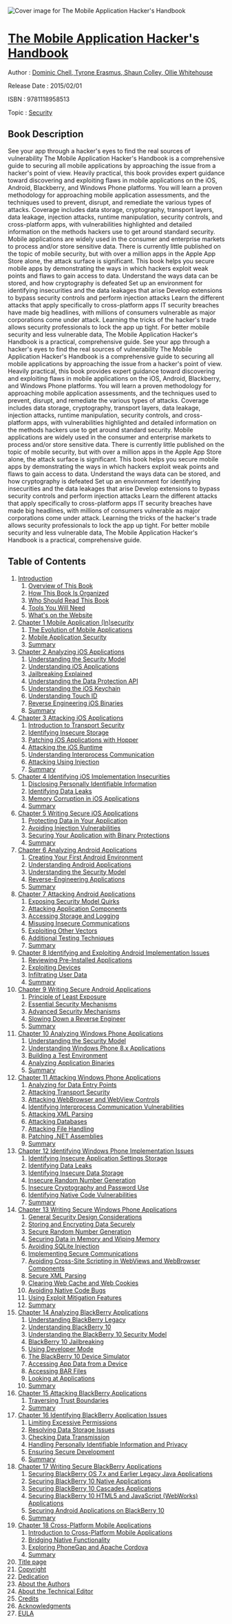 ![Cover image for The Mobile Application Hacker&#39;s Handbook](https://imgdetail.ebookreading.net/cover/cover/security/EB9781118958513.jpg)

[The Mobile Application Hacker&#39;s Handbook](https://ebookreading.net/view/book/The+Mobile+Application+Hacker%26%2339%3Bs+Handbook-EB9781118958513_1.html "The Mobile Application Hacker&#39;s Handbook")
====================================================================================================================

Author : [Dominic Chell](https://ebookreading.net/search/author/Dominic+Chell),[ Tyrone Erasmus](https://ebookreading.net/search/author/+Tyrone+Erasmus),[ Shaun Colley](https://ebookreading.net/search/author/+Shaun+Colley),[ Ollie Whitehouse](https://ebookreading.net/search/author/+Ollie+Whitehouse)

Release Date : 2015/02/01

ISBN : 9781118958513

Topic : [Security](https://ebookreading.net/search/category/security)

Book Description
-----------------

See your app through a hacker's eyes to find the real sources of vulnerability
The Mobile Application Hacker's Handbook is a comprehensive guide to securing all mobile applications by approaching the issue from a hacker's point of view. Heavily practical, this book provides expert guidance toward discovering and exploiting flaws in mobile applications on the iOS, Android, Blackberry, and Windows Phone platforms. You will learn a proven methodology for approaching mobile application assessments, and the techniques used to prevent, disrupt, and remediate the various types of attacks. Coverage includes data storage, cryptography, transport layers, data leakage, injection attacks, runtime manipulation, security controls, and cross-platform apps, with vulnerabilities highlighted and detailed information on the methods hackers use to get around standard security.
Mobile applications are widely used in the consumer and enterprise markets to process and/or store sensitive data. There is currently little published on the topic of mobile security, but with over a million apps in the Apple App Store alone, the attack surface is significant. This book helps you secure mobile apps by demonstrating the ways in which hackers exploit weak points and flaws to gain access to data.
Understand the ways data can be stored, and how cryptography is defeated
Set up an environment for identifying insecurities and the data leakages that arise
Develop extensions to bypass security controls and perform injection attacks
Learn the different attacks that apply specifically to cross-platform apps
IT security breaches have made big headlines, with millions of consumers vulnerable as major corporations come under attack. Learning the tricks of the hacker's trade allows security professionals to lock the app up tight. For better mobile security and less vulnerable data, The Mobile Application Hacker's Handbook is a practical, comprehensive guide.
              See your app through a hacker's eyes to find the real sources of vulnerability
The Mobile Application Hacker's Handbook is a comprehensive guide to securing all mobile applications by approaching the issue from a hacker's point of view. Heavily practical, this book provides expert guidance toward discovering and exploiting flaws in mobile applications on the iOS, Android, Blackberry, and Windows Phone platforms. You will learn a proven methodology for approaching mobile application assessments, and the techniques used to prevent, disrupt, and remediate the various types of attacks. Coverage includes data storage, cryptography, transport layers, data leakage, injection attacks, runtime manipulation, security controls, and cross-platform apps, with vulnerabilities highlighted and detailed information on the methods hackers use to get around standard security.
Mobile applications are widely used in the consumer and enterprise markets to process and/or store sensitive data. There is currently little published on the topic of mobile security, but with over a million apps in the Apple App Store alone, the attack surface is significant. This book helps you secure mobile apps by demonstrating the ways in which hackers exploit weak points and flaws to gain access to data.
Understand the ways data can be stored, and how cryptography is defeated
Set up an environment for identifying insecurities and the data leakages that arise
Develop extensions to bypass security controls and perform injection attacks
Learn the different attacks that apply specifically to cross-platform apps
IT security breaches have made big headlines, with millions of consumers vulnerable as major corporations come under attack. Learning the tricks of the hacker's trade allows security professionals to lock the app up tight. For better mobile security and less vulnerable data, The Mobile Application Hacker's Handbook is a practical, comprehensive guide.
              
Table of Contents
-----------------

1. [Introduction](https://ebookreading.net/view/book/The+Mobile+Application+Hacker%26%2339%3Bs+Handbook-EB9781118958513_3.html)
    1. [Overview of This Book](https://ebookreading.net/view/book/The+Mobile+Application+Hacker%26%2339%3Bs+Handbook-EB9781118958513_3.html#intro_2)
    1. [How This Book Is Organized](https://ebookreading.net/view/book/The+Mobile+Application+Hacker%26%2339%3Bs+Handbook-EB9781118958513_3.html#intro_3)
    1. [Who Should Read This Book](https://ebookreading.net/view/book/The+Mobile+Application+Hacker%26%2339%3Bs+Handbook-EB9781118958513_3.html#intro_4)
    1. [Tools You Will Need](https://ebookreading.net/view/book/The+Mobile+Application+Hacker%26%2339%3Bs+Handbook-EB9781118958513_3.html#intro_5)
    1. [What&#39;s on the Website](https://ebookreading.net/view/book/The+Mobile+Application+Hacker%26%2339%3Bs+Handbook-EB9781118958513_3.html#intro_6)
1. [Chapter 1 Mobile Application (In)security](https://ebookreading.net/view/book/The+Mobile+Application+Hacker%26%2339%3Bs+Handbook-EB9781118958513_4.html)
    1. [The Evolution of Mobile Applications](https://ebookreading.net/view/book/The+Mobile+Application+Hacker%26%2339%3Bs+Handbook-EB9781118958513_4.html#c1_2)
    1. [Mobile Application Security](https://ebookreading.net/view/book/The+Mobile+Application+Hacker%26%2339%3Bs+Handbook-EB9781118958513_4.html#c1_3)
    1. [Summary](https://ebookreading.net/view/book/The+Mobile+Application+Hacker%26%2339%3Bs+Handbook-EB9781118958513_4.html#c1_4)
1. [Chapter 2 Analyzing iOS Applications](https://ebookreading.net/view/book/The+Mobile+Application+Hacker%26%2339%3Bs+Handbook-EB9781118958513_5.html)
    1. [Understanding the Security Model](https://ebookreading.net/view/book/The+Mobile+Application+Hacker%26%2339%3Bs+Handbook-EB9781118958513_5.html#c2_2)
    1. [Understanding iOS Applications](https://ebookreading.net/view/book/The+Mobile+Application+Hacker%26%2339%3Bs+Handbook-EB9781118958513_5.html#c2_3)
    1. [Jailbreaking Explained](https://ebookreading.net/view/book/The+Mobile+Application+Hacker%26%2339%3Bs+Handbook-EB9781118958513_5.html#c2_4)
    1. [Understanding the Data Protection API](https://ebookreading.net/view/book/The+Mobile+Application+Hacker%26%2339%3Bs+Handbook-EB9781118958513_5.html#c2_5)
    1. [Understanding the iOS Keychain](https://ebookreading.net/view/book/The+Mobile+Application+Hacker%26%2339%3Bs+Handbook-EB9781118958513_5.html#c2_6)
    1. [Understanding Touch ID](https://ebookreading.net/view/book/The+Mobile+Application+Hacker%26%2339%3Bs+Handbook-EB9781118958513_5.html#c2_7)
    1. [Reverse Engineering iOS Binaries](https://ebookreading.net/view/book/The+Mobile+Application+Hacker%26%2339%3Bs+Handbook-EB9781118958513_5.html#c2_8)
    1. [Summary](https://ebookreading.net/view/book/The+Mobile+Application+Hacker%26%2339%3Bs+Handbook-EB9781118958513_5.html#c2_9)
1. [Chapter 3 Attacking iOS Applications](https://ebookreading.net/view/book/The+Mobile+Application+Hacker%26%2339%3Bs+Handbook-EB9781118958513_6.html)
    1. [Introduction to Transport Security](https://ebookreading.net/view/book/The+Mobile+Application+Hacker%26%2339%3Bs+Handbook-EB9781118958513_6.html#c3_2)
    1. [Identifying Insecure Storage](https://ebookreading.net/view/book/The+Mobile+Application+Hacker%26%2339%3Bs+Handbook-EB9781118958513_6.html#c3_3)
    1. [Patching iOS Applications with Hopper](https://ebookreading.net/view/book/The+Mobile+Application+Hacker%26%2339%3Bs+Handbook-EB9781118958513_6.html#c3_4)
    1. [Attacking the iOS Runtime](https://ebookreading.net/view/book/The+Mobile+Application+Hacker%26%2339%3Bs+Handbook-EB9781118958513_6.html#c3_5)
    1. [Understanding Interprocess Communication](https://ebookreading.net/view/book/The+Mobile+Application+Hacker%26%2339%3Bs+Handbook-EB9781118958513_6.html#c3_6)
    1. [Attacking Using Injection](https://ebookreading.net/view/book/The+Mobile+Application+Hacker%26%2339%3Bs+Handbook-EB9781118958513_6.html#c3_7)
    1. [Summary](https://ebookreading.net/view/book/The+Mobile+Application+Hacker%26%2339%3Bs+Handbook-EB9781118958513_6.html#c3_8)
1. [Chapter 4 Identifying iOS Implementation Insecurities](https://ebookreading.net/view/book/The+Mobile+Application+Hacker%26%2339%3Bs+Handbook-EB9781118958513_7.html)
    1. [Disclosing Personally Identifiable Information](https://ebookreading.net/view/book/The+Mobile+Application+Hacker%26%2339%3Bs+Handbook-EB9781118958513_7.html#c4_2)
    1. [Identifying Data Leaks](https://ebookreading.net/view/book/The+Mobile+Application+Hacker%26%2339%3Bs+Handbook-EB9781118958513_7.html#c4_3)
    1. [Memory Corruption in iOS Applications](https://ebookreading.net/view/book/The+Mobile+Application+Hacker%26%2339%3Bs+Handbook-EB9781118958513_7.html#c4_4)
    1. [Summary](https://ebookreading.net/view/book/The+Mobile+Application+Hacker%26%2339%3Bs+Handbook-EB9781118958513_7.html#c4_5)
1. [Chapter 5 Writing Secure iOS Applications](https://ebookreading.net/view/book/The+Mobile+Application+Hacker%26%2339%3Bs+Handbook-EB9781118958513_8.html)
    1. [Protecting Data in Your Application](https://ebookreading.net/view/book/The+Mobile+Application+Hacker%26%2339%3Bs+Handbook-EB9781118958513_8.html#c5_1)
    1. [Avoiding Injection Vulnerabilities](https://ebookreading.net/view/book/The+Mobile+Application+Hacker%26%2339%3Bs+Handbook-EB9781118958513_8.html#c5_2)
    1. [Securing Your Application with Binary Protections](https://ebookreading.net/view/book/The+Mobile+Application+Hacker%26%2339%3Bs+Handbook-EB9781118958513_8.html#c5_3)
    1. [Summary](https://ebookreading.net/view/book/The+Mobile+Application+Hacker%26%2339%3Bs+Handbook-EB9781118958513_8.html#c5_4)
1. [Chapter 6 Analyzing Android Applications](https://ebookreading.net/view/book/The+Mobile+Application+Hacker%26%2339%3Bs+Handbook-EB9781118958513_9.html)
    1. [Creating Your First Android Environment](https://ebookreading.net/view/book/The+Mobile+Application+Hacker%26%2339%3Bs+Handbook-EB9781118958513_9.html#c6_2)
    1. [Understanding Android Applications](https://ebookreading.net/view/book/The+Mobile+Application+Hacker%26%2339%3Bs+Handbook-EB9781118958513_9.html#c6_3)
    1. [Understanding the Security Model](https://ebookreading.net/view/book/The+Mobile+Application+Hacker%26%2339%3Bs+Handbook-EB9781118958513_9.html#c6_4)
    1. [Reverse-Engineering Applications](https://ebookreading.net/view/book/The+Mobile+Application+Hacker%26%2339%3Bs+Handbook-EB9781118958513_9.html#c6_5)
    1. [Summary](https://ebookreading.net/view/book/The+Mobile+Application+Hacker%26%2339%3Bs+Handbook-EB9781118958513_9.html#c6_6)
1. [Chapter 7 Attacking Android Applications](https://ebookreading.net/view/book/The+Mobile+Application+Hacker%26%2339%3Bs+Handbook-EB9781118958513_10.html)
    1. [Exposing Security Model Quirks](https://ebookreading.net/view/book/The+Mobile+Application+Hacker%26%2339%3Bs+Handbook-EB9781118958513_10.html#c7_2)
    1. [Attacking Application Components](https://ebookreading.net/view/book/The+Mobile+Application+Hacker%26%2339%3Bs+Handbook-EB9781118958513_10.html#c7_3)
    1. [Accessing Storage and Logging](https://ebookreading.net/view/book/The+Mobile+Application+Hacker%26%2339%3Bs+Handbook-EB9781118958513_10.html#c7_4)
    1. [Misusing Insecure Communications](https://ebookreading.net/view/book/The+Mobile+Application+Hacker%26%2339%3Bs+Handbook-EB9781118958513_10.html#c7_5)
    1. [Exploiting Other Vectors](https://ebookreading.net/view/book/The+Mobile+Application+Hacker%26%2339%3Bs+Handbook-EB9781118958513_10.html#c7_6)
    1. [Additional Testing Techniques](https://ebookreading.net/view/book/The+Mobile+Application+Hacker%26%2339%3Bs+Handbook-EB9781118958513_10.html#c7_7)
    1. [Summary](https://ebookreading.net/view/book/The+Mobile+Application+Hacker%26%2339%3Bs+Handbook-EB9781118958513_10.html#c7_8)
1. [Chapter 8 Identifying and Exploiting Android Implementation Issues](https://ebookreading.net/view/book/The+Mobile+Application+Hacker%26%2339%3Bs+Handbook-EB9781118958513_11.html)
    1. [Reviewing Pre-Installed Applications](https://ebookreading.net/view/book/The+Mobile+Application+Hacker%26%2339%3Bs+Handbook-EB9781118958513_11.html#c8_1)
    1. [Exploiting Devices](https://ebookreading.net/view/book/The+Mobile+Application+Hacker%26%2339%3Bs+Handbook-EB9781118958513_11.html#c8_2)
    1. [Infiltrating User Data](https://ebookreading.net/view/book/The+Mobile+Application+Hacker%26%2339%3Bs+Handbook-EB9781118958513_11.html#c8_3)
    1. [Summary](https://ebookreading.net/view/book/The+Mobile+Application+Hacker%26%2339%3Bs+Handbook-EB9781118958513_11.html#c8_4)
1. [Chapter 9 Writing Secure Android Applications](https://ebookreading.net/view/book/The+Mobile+Application+Hacker%26%2339%3Bs+Handbook-EB9781118958513_12.html)
    1. [Principle of Least Exposure](https://ebookreading.net/view/book/The+Mobile+Application+Hacker%26%2339%3Bs+Handbook-EB9781118958513_12.html#c9_1)
    1. [Essential Security Mechanisms](https://ebookreading.net/view/book/The+Mobile+Application+Hacker%26%2339%3Bs+Handbook-EB9781118958513_12.html#c9_2)
    1. [Advanced Security Mechanisms](https://ebookreading.net/view/book/The+Mobile+Application+Hacker%26%2339%3Bs+Handbook-EB9781118958513_12.html#c9_3)
    1. [Slowing Down a Reverse Engineer](https://ebookreading.net/view/book/The+Mobile+Application+Hacker%26%2339%3Bs+Handbook-EB9781118958513_12.html#c9_4)
    1. [Summary](https://ebookreading.net/view/book/The+Mobile+Application+Hacker%26%2339%3Bs+Handbook-EB9781118958513_12.html#c9_5)
1. [Chapter 10 Analyzing Windows Phone Applications](https://ebookreading.net/view/book/The+Mobile+Application+Hacker%26%2339%3Bs+Handbook-EB9781118958513_13.html)
    1. [Understanding the Security Model](https://ebookreading.net/view/book/The+Mobile+Application+Hacker%26%2339%3Bs+Handbook-EB9781118958513_13.html#c10_2)
    1. [Understanding Windows Phone 8.x Applications](https://ebookreading.net/view/book/The+Mobile+Application+Hacker%26%2339%3Bs+Handbook-EB9781118958513_13.html#c10_3)
    1. [Building a Test Environment](https://ebookreading.net/view/book/The+Mobile+Application+Hacker%26%2339%3Bs+Handbook-EB9781118958513_13.html#c10_4)
    1. [Analyzing Application Binaries](https://ebookreading.net/view/book/The+Mobile+Application+Hacker%26%2339%3Bs+Handbook-EB9781118958513_13.html#c10_5)
    1. [Summary](https://ebookreading.net/view/book/The+Mobile+Application+Hacker%26%2339%3Bs+Handbook-EB9781118958513_13.html#c10_6)
1. [Chapter 11 Attacking Windows Phone Applications](https://ebookreading.net/view/book/The+Mobile+Application+Hacker%26%2339%3Bs+Handbook-EB9781118958513_14.html)
    1. [Analyzing for Data Entry Points](https://ebookreading.net/view/book/The+Mobile+Application+Hacker%26%2339%3Bs+Handbook-EB9781118958513_14.html#c11_2)
    1. [Attacking Transport Security](https://ebookreading.net/view/book/The+Mobile+Application+Hacker%26%2339%3Bs+Handbook-EB9781118958513_14.html#c11_3)
    1. [Attacking WebBrowser and WebView Controls](https://ebookreading.net/view/book/The+Mobile+Application+Hacker%26%2339%3Bs+Handbook-EB9781118958513_14.html#c11_4)
    1. [Identifying Interprocess Communication Vulnerabilities](https://ebookreading.net/view/book/The+Mobile+Application+Hacker%26%2339%3Bs+Handbook-EB9781118958513_14.html#c11_5)
    1. [Attacking XML Parsing](https://ebookreading.net/view/book/The+Mobile+Application+Hacker%26%2339%3Bs+Handbook-EB9781118958513_14.html#c11_6)
    1. [Attacking Databases](https://ebookreading.net/view/book/The+Mobile+Application+Hacker%26%2339%3Bs+Handbook-EB9781118958513_14.html#c11_7)
    1. [Attacking File Handling](https://ebookreading.net/view/book/The+Mobile+Application+Hacker%26%2339%3Bs+Handbook-EB9781118958513_14.html#c11_8)
    1. [Patching .NET Assemblies](https://ebookreading.net/view/book/The+Mobile+Application+Hacker%26%2339%3Bs+Handbook-EB9781118958513_14.html#c11_9)
    1. [Summary](https://ebookreading.net/view/book/The+Mobile+Application+Hacker%26%2339%3Bs+Handbook-EB9781118958513_14.html#c11_10)
1. [Chapter 12 Identifying Windows Phone Implementation Issues](https://ebookreading.net/view/book/The+Mobile+Application+Hacker%26%2339%3Bs+Handbook-EB9781118958513_15.html)
    1. [Identifying Insecure Application Settings Storage](https://ebookreading.net/view/book/The+Mobile+Application+Hacker%26%2339%3Bs+Handbook-EB9781118958513_15.html#c12_2)
    1. [Identifying Data Leaks](https://ebookreading.net/view/book/The+Mobile+Application+Hacker%26%2339%3Bs+Handbook-EB9781118958513_15.html#c12_3)
    1. [Identifying Insecure Data Storage](https://ebookreading.net/view/book/The+Mobile+Application+Hacker%26%2339%3Bs+Handbook-EB9781118958513_15.html#c12_4)
    1. [Insecure Random Number Generation](https://ebookreading.net/view/book/The+Mobile+Application+Hacker%26%2339%3Bs+Handbook-EB9781118958513_15.html#c12_5)
    1. [Insecure Cryptography and Password Use](https://ebookreading.net/view/book/The+Mobile+Application+Hacker%26%2339%3Bs+Handbook-EB9781118958513_15.html#c12_6)
    1. [Identifying Native Code Vulnerabilities](https://ebookreading.net/view/book/The+Mobile+Application+Hacker%26%2339%3Bs+Handbook-EB9781118958513_15.html#c12_7)
    1. [Summary](https://ebookreading.net/view/book/The+Mobile+Application+Hacker%26%2339%3Bs+Handbook-EB9781118958513_15.html#c12_8)
1. [Chapter 13 Writing Secure Windows Phone Applications](https://ebookreading.net/view/book/The+Mobile+Application+Hacker%26%2339%3Bs+Handbook-EB9781118958513_16.html)
    1. [General Security Design Considerations](https://ebookreading.net/view/book/The+Mobile+Application+Hacker%26%2339%3Bs+Handbook-EB9781118958513_16.html#c13_2)
    1. [Storing and Encrypting Data Securely](https://ebookreading.net/view/book/The+Mobile+Application+Hacker%26%2339%3Bs+Handbook-EB9781118958513_16.html#c13_3)
    1. [Secure Random Number Generation](https://ebookreading.net/view/book/The+Mobile+Application+Hacker%26%2339%3Bs+Handbook-EB9781118958513_16.html#c13_4)
    1. [Securing Data in Memory and Wiping Memory](https://ebookreading.net/view/book/The+Mobile+Application+Hacker%26%2339%3Bs+Handbook-EB9781118958513_16.html#c13_5)
    1. [Avoiding SQLite Injection](https://ebookreading.net/view/book/The+Mobile+Application+Hacker%26%2339%3Bs+Handbook-EB9781118958513_16.html#c13_6)
    1. [Implementing Secure Communications](https://ebookreading.net/view/book/The+Mobile+Application+Hacker%26%2339%3Bs+Handbook-EB9781118958513_16.html#c13_7)
    1. [Avoiding Cross-Site Scripting in WebViews and WebBrowser Components](https://ebookreading.net/view/book/The+Mobile+Application+Hacker%26%2339%3Bs+Handbook-EB9781118958513_16.html#c13_8)
    1. [Secure XML Parsing](https://ebookreading.net/view/book/The+Mobile+Application+Hacker%26%2339%3Bs+Handbook-EB9781118958513_16.html#c13_9)
    1. [Clearing Web Cache and Web Cookies](https://ebookreading.net/view/book/The+Mobile+Application+Hacker%26%2339%3Bs+Handbook-EB9781118958513_16.html#c13_10)
    1. [Avoiding Native Code Bugs](https://ebookreading.net/view/book/The+Mobile+Application+Hacker%26%2339%3Bs+Handbook-EB9781118958513_16.html#c13_11)
    1. [Using Exploit Mitigation Features](https://ebookreading.net/view/book/The+Mobile+Application+Hacker%26%2339%3Bs+Handbook-EB9781118958513_16.html#c13_12)
    1. [Summary](https://ebookreading.net/view/book/The+Mobile+Application+Hacker%26%2339%3Bs+Handbook-EB9781118958513_16.html#c13_13)
1. [Chapter 14 Analyzing BlackBerry Applications](https://ebookreading.net/view/book/The+Mobile+Application+Hacker%26%2339%3Bs+Handbook-EB9781118958513_17.html)
    1. [Understanding BlackBerry Legacy](https://ebookreading.net/view/book/The+Mobile+Application+Hacker%26%2339%3Bs+Handbook-EB9781118958513_17.html#c14_1)
    1. [Understanding BlackBerry 10](https://ebookreading.net/view/book/The+Mobile+Application+Hacker%26%2339%3Bs+Handbook-EB9781118958513_17.html#c14_2)
    1. [Understanding the BlackBerry 10 Security Model](https://ebookreading.net/view/book/The+Mobile+Application+Hacker%26%2339%3Bs+Handbook-EB9781118958513_17.html#c14_3)
    1. [BlackBerry 10 Jailbreaking](https://ebookreading.net/view/book/The+Mobile+Application+Hacker%26%2339%3Bs+Handbook-EB9781118958513_17.html#c14_4)
    1. [Using Developer Mode](https://ebookreading.net/view/book/The+Mobile+Application+Hacker%26%2339%3Bs+Handbook-EB9781118958513_17.html#c14_5)
    1. [The BlackBerry 10 Device Simulator](https://ebookreading.net/view/book/The+Mobile+Application+Hacker%26%2339%3Bs+Handbook-EB9781118958513_17.html#c14_6)
    1. [Accessing App Data from a Device](https://ebookreading.net/view/book/The+Mobile+Application+Hacker%26%2339%3Bs+Handbook-EB9781118958513_17.html#c14_7)
    1. [Accessing BAR Files](https://ebookreading.net/view/book/The+Mobile+Application+Hacker%26%2339%3Bs+Handbook-EB9781118958513_17.html#c14_8)
    1. [Looking at Applications](https://ebookreading.net/view/book/The+Mobile+Application+Hacker%26%2339%3Bs+Handbook-EB9781118958513_17.html#c14_9)
    1. [Summary](https://ebookreading.net/view/book/The+Mobile+Application+Hacker%26%2339%3Bs+Handbook-EB9781118958513_17.html#c14_10)
1. [Chapter 15 Attacking BlackBerry Applications](https://ebookreading.net/view/book/The+Mobile+Application+Hacker%26%2339%3Bs+Handbook-EB9781118958513_18.html)
    1. [Traversing Trust Boundaries](https://ebookreading.net/view/book/The+Mobile+Application+Hacker%26%2339%3Bs+Handbook-EB9781118958513_18.html#c15_2)
    1. [Summary](https://ebookreading.net/view/book/The+Mobile+Application+Hacker%26%2339%3Bs+Handbook-EB9781118958513_18.html#c15_3)
1. [Chapter 16 Identifying BlackBerry Application Issues](https://ebookreading.net/view/book/The+Mobile+Application+Hacker%26%2339%3Bs+Handbook-EB9781118958513_19.html)
    1. [Limiting Excessive Permissions](https://ebookreading.net/view/book/The+Mobile+Application+Hacker%26%2339%3Bs+Handbook-EB9781118958513_19.html#c16_2)
    1. [Resolving Data Storage Issues](https://ebookreading.net/view/book/The+Mobile+Application+Hacker%26%2339%3Bs+Handbook-EB9781118958513_19.html#c16_3)
    1. [Checking Data Transmission](https://ebookreading.net/view/book/The+Mobile+Application+Hacker%26%2339%3Bs+Handbook-EB9781118958513_19.html#c16_4)
    1. [Handling Personally Identifiable Information and Privacy](https://ebookreading.net/view/book/The+Mobile+Application+Hacker%26%2339%3Bs+Handbook-EB9781118958513_19.html#c16_5)
    1. [Ensuring Secure Development](https://ebookreading.net/view/book/The+Mobile+Application+Hacker%26%2339%3Bs+Handbook-EB9781118958513_19.html#c16_6)
    1. [Summary](https://ebookreading.net/view/book/The+Mobile+Application+Hacker%26%2339%3Bs+Handbook-EB9781118958513_19.html#c16_7)
1. [Chapter 17 Writing Secure BlackBerry Applications](https://ebookreading.net/view/book/The+Mobile+Application+Hacker%26%2339%3Bs+Handbook-EB9781118958513_20.html)
    1. [Securing BlackBerry OS 7.x and Earlier Legacy Java Applications](https://ebookreading.net/view/book/The+Mobile+Application+Hacker%26%2339%3Bs+Handbook-EB9781118958513_20.html#c17_2)
    1. [Securing BlackBerry 10 Native Applications](https://ebookreading.net/view/book/The+Mobile+Application+Hacker%26%2339%3Bs+Handbook-EB9781118958513_20.html#c17_3)
    1. [Securing BlackBerry 10 Cascades Applications](https://ebookreading.net/view/book/The+Mobile+Application+Hacker%26%2339%3Bs+Handbook-EB9781118958513_20.html#c17_4)
    1. [Securing BlackBerry 10 HTML5 and JavaScript (WebWorks) Applications](https://ebookreading.net/view/book/The+Mobile+Application+Hacker%26%2339%3Bs+Handbook-EB9781118958513_20.html#c17_5)
    1. [Securing Android Applications on BlackBerry 10](https://ebookreading.net/view/book/The+Mobile+Application+Hacker%26%2339%3Bs+Handbook-EB9781118958513_20.html#c17_6)
    1. [Summary](https://ebookreading.net/view/book/The+Mobile+Application+Hacker%26%2339%3Bs+Handbook-EB9781118958513_20.html#c17_7)
1. [Chapter 18 Cross-Platform Mobile Applications](https://ebookreading.net/view/book/The+Mobile+Application+Hacker%26%2339%3Bs+Handbook-EB9781118958513_21.html)
    1. [Introduction to Cross-Platform Mobile Applications](https://ebookreading.net/view/book/The+Mobile+Application+Hacker%26%2339%3Bs+Handbook-EB9781118958513_21.html#c18_2)
    1. [Bridging Native Functionality](https://ebookreading.net/view/book/The+Mobile+Application+Hacker%26%2339%3Bs+Handbook-EB9781118958513_21.html#c18_3)
    1. [Exploring PhoneGap and Apache Cordova](https://ebookreading.net/view/book/The+Mobile+Application+Hacker%26%2339%3Bs+Handbook-EB9781118958513_21.html#c18_4)
    1. [Summary](https://ebookreading.net/view/book/The+Mobile+Application+Hacker%26%2339%3Bs+Handbook-EB9781118958513_21.html#c18_5)
1. [Title page](https://ebookreading.net/view/book/The+Mobile+Application+Hacker%26%2339%3Bs+Handbook-EB9781118958513_23.html)
1. [Copyright](https://ebookreading.net/view/book/The+Mobile+Application+Hacker%26%2339%3Bs+Handbook-EB9781118958513_24.html)
1. [Dedication](https://ebookreading.net/view/book/The+Mobile+Application+Hacker%26%2339%3Bs+Handbook-EB9781118958513_0.html)
1. [About the Authors](https://ebookreading.net/view/book/The+Mobile+Application+Hacker%26%2339%3Bs+Handbook-EB9781118958513_26.html)
1. [About the Technical Editor](https://ebookreading.net/view/book/The+Mobile+Application+Hacker%26%2339%3Bs+Handbook-EB9781118958513_0.html)
1. [Credits](https://ebookreading.net/view/book/The+Mobile+Application+Hacker%26%2339%3Bs+Handbook-EB9781118958513_27.html)
1. [Acknowledgments](https://ebookreading.net/view/book/The+Mobile+Application+Hacker%26%2339%3Bs+Handbook-EB9781118958513_28.html)
1. [EULA](https://ebookreading.net/view/book/The+Mobile+Application+Hacker%26%2339%3Bs+Handbook-EB9781118958513_29.html)

